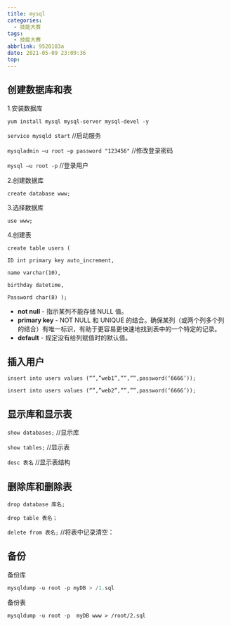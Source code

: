 ```yaml
---
title: mysql
categories:
  - 技能大赛
tags:
  - 技能大赛
abbrlink: 9520183a
date: 2021-05-09 23:09:36
top:
---
```


## 

## 创建数据库和表

1.安装数据库

`yum install mysql mysql-server mysql-devel -y`

`service mysqld start`	//启动服务

`mysqladmin –u root –p password "123456"`	//修改登录密码

`mysql –u root -p`	//登录用户

2.创建数据库

`create database www;`

3.选择数据库

`use www;`

4.创建表

`create table users (`

`ID int primary key auto_increment,`

`name varchar(10),`

`birthday datetime,`

`Password char(8) );`



- **not null** - 指示某列不能存储 NULL 值。
- **primary key** - NOT NULL 和 UNIQUE 的结合。确保某列（或两个列多个列的结合）有唯一标识，有助于更容易更快速地找到表中的一个特定的记录。
- **default** - 规定没有给列赋值时的默认值。



## 插入用户

`insert into users values (“”,”web1”,””,””,password(‘6666’));`

`insert into users values (“”,”web2”,””,””,password(‘6666’));`



## 显示库和显示表

`show databases;` 	//显示库

`show tables;`	//显示表

`desc 表名`	//显示表结构

## 删除库和删除表

  `drop database 库名;`

  `drop table 表名；`

  `delete from 表名;`	//将表中记录清空：

## 备份

备份库

```sql
mysqldump -u root -p myDB > /1.sql
```

备份表

```
mysqldump -u root -p  myDB www > /root/2.sql
```